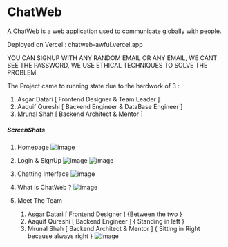 # ChatWeb
 
A ChatWeb is a web application used to communicate globally with people.

Deployed on Vercel : chatweb-awful.vercel.app

YOU CAN SIGNUP WITH ANY RANDOM EMAIL OR ANY EMAIL, WE CANT SEE THE PASSWORD, WE USE ETHICAL TECHNIQUES TO SOLVE THE PROBLEM.

The Project came to running state due to the hardwork of 3 :

   1. Asgar Datari [ Frontend Designer & Team Leader ]
   2. Aaquif Qureshi [ Backend Engineer & DataBase Engineer ]
   3. Mrunal Shah [ Backend Architect & Mentor ]

##### ScreenShots #####

1. Homepage
![image](https://github.com/AsgarDatari/ChatWeb/assets/108453611/0ce95556-fb91-4d11-878f-9493377874c5)

2. Login & SignUp
![image](https://github.com/AsgarDatari/ChatWeb/assets/108453611/459b8b9b-879f-428f-9242-a96f624419eb)
![image](https://github.com/AsgarDatari/ChatWeb/assets/108453611/4c1c39a0-f41f-4f06-a668-2f00fd5cf2bb)

3. Chatting Interface
![image](https://github.com/AsgarDatari/ChatWeb/assets/108453611/a28ca2c2-4721-4539-ae95-8f405c87ebb5)

4. What is ChatWeb ?
![image](https://github.com/AsgarDatari/ChatWeb/assets/108453611/222254f8-3ea1-44c2-bda9-dc73ef678e2f)

5. Meet The Team 
   1. Asgar Datari [ Frontend Designer ] {Between the two }
   2. Aaquif Qureshi [ Backend Engineer ] { Standing in left }
   3. Mrunal Shah [ Backend Architect & Mentor ] { Sitting in Right because always right }
![image](https://github.com/AsgarDatari/ChatWeb/assets/108453611/7ae5261b-6ce2-4166-a974-8aaa5f058c03)

